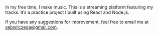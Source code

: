 In my free time, I make music. This is a streaming platform featuring my tracks. It’s a practice project I built using React and Node.js.

If you have any suggestions for improvement, feel free to email me at sebwilczega@gmail.com.